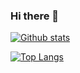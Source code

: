   ### Hi there 👋

  [![Github stats](https://github-readme-stats.vercel.app/api?username=utm-us-shulu-chen&count_private=true&show_icons=true)](https://github.com/utm-us-shulu-chen)

  [![Top Langs](https://github-readme-stats.vercel.app/api/top-langs/?username=utm-us-shulu-chen&layout=compact)](https://github.com/utm-us-shulu-chen)
